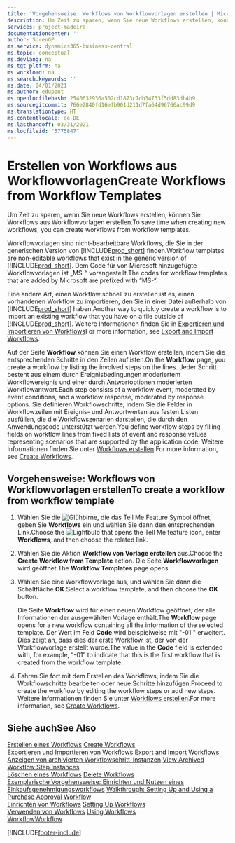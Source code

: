 ```yaml
---
title: 'Vorgehensweise: Workflows von Workflowvorlagen erstellen | Microsoft Docs'
description: Um Zeit zu sparen, wenn Sie neue Workflows erstellen, können Sie Workflows aus Workflowvorlagen erstellen.
services: project-madeira
documentationcenter: ''
author: SorenGP
ms.service: dynamics365-business-central
ms.topic: conceptual
ms.devlang: na
ms.tgt_pltfrm: na
ms.workload: na
ms.search.keywords: ''
ms.date: 04/01/2021
ms.author: edupont
ms.openlocfilehash: 2540632936a502cd1873c7db34733f5dd83db4b9
ms.sourcegitcommit: 766e2840fd16efb901d211d7fa64d96766ac99d9
ms.translationtype: HT
ms.contentlocale: de-DE
ms.lasthandoff: 03/31/2021
ms.locfileid: "5775847"
---
```

# <a name="create-workflows-from-workflow-templates"></a><span data-ttu-id="25078-103">Erstellen von Workflows aus Workflowvorlagen</span><span class="sxs-lookup"><span data-stu-id="25078-103">Create Workflows from Workflow Templates</span></span>
<span data-ttu-id="25078-104">Um Zeit zu sparen, wenn Sie neue Workflows erstellen, können Sie Workflows aus Workflowvorlagen erstellen.</span><span class="sxs-lookup"><span data-stu-id="25078-104">To save time when creating new workflows, you can create workflows from workflow templates.</span></span>  

 <span data-ttu-id="25078-105">Workflowvorlagen sind nicht-bearbeitbare Workflows, die Sie in der generischen Version von [!INCLUDE[prod_short](includes/prod_short.md)] finden.</span><span class="sxs-lookup"><span data-stu-id="25078-105">Workflow templates are non-editable workflows that exist in the generic version of [!INCLUDE[prod_short](includes/prod_short.md)].</span></span> <span data-ttu-id="25078-106">Dem Code für von Microsoft hinzugefügte Workflowvorlagen ist „MS-“ vorangestellt.</span><span class="sxs-lookup"><span data-stu-id="25078-106">The codes for workflow templates that are added by Microsoft are prefixed with “MS-“.</span></span>  

 <span data-ttu-id="25078-107">Eine andere Art, einen Workflow schnell zu erstellen ist es, einen vorhandenen Workflow zu importieren, den Sie in einer Datei außerhalb von [!INCLUDE[prod_short](includes/prod_short.md)] haben.</span><span class="sxs-lookup"><span data-stu-id="25078-107">Another way to quickly create a workflow is to import an existing workflow that you have on a file outside of [!INCLUDE[prod_short](includes/prod_short.md)].</span></span> <span data-ttu-id="25078-108">Weitere Informationen finden Sie in [Exportieren und Importieren von Workflows](across-how-to-export-and-import-workflows.md)</span><span class="sxs-lookup"><span data-stu-id="25078-108">For more information, see [Export and Import Workflows](across-how-to-export-and-import-workflows.md).</span></span>  

<span data-ttu-id="25078-109">Auf der Seite **Workflow** können Sie einen Workflow erstellen, indem Sie die entsprechenden Schritte in den Zeilen auflisten.</span><span class="sxs-lookup"><span data-stu-id="25078-109">On the **Workflow** page, you create a workflow by listing the involved steps on the lines.</span></span> <span data-ttu-id="25078-110">Jeder Schritt besteht aus einem durch Ereignisbedingungen moderiertem Workflowereignis und einer durch Antwortoptionen moderierten Workflowantwort.</span><span class="sxs-lookup"><span data-stu-id="25078-110">Each step consists of a workflow event, moderated by event conditions, and a workflow response, moderated by response options.</span></span> <span data-ttu-id="25078-111">Sie definieren Workflowschritte, indem Sie die Felder in Workflowzeilen mit Ereignis- und Antwortwerten aus festen Listen ausfüllen, die die Workflowszenarien darstellen, die durch den Anwendungscode unterstützt werden.</span><span class="sxs-lookup"><span data-stu-id="25078-111">You define workflow steps by filling fields on workflow lines from fixed lists of event and response values representing scenarios that are supported by the application code.</span></span> <span data-ttu-id="25078-112">Weitere Informationen finden Sie unter [Workflows erstellen](across-how-to-create-workflows.md).</span><span class="sxs-lookup"><span data-stu-id="25078-112">For more information, see [Create Workflows](across-how-to-create-workflows.md).</span></span>  

## <a name="to-create-a-workflow-from-workflow-template"></a><span data-ttu-id="25078-113">Vorgehensweise: Workflows von Workflowvorlagen erstellen</span><span class="sxs-lookup"><span data-stu-id="25078-113">To create a workflow from workflow template</span></span>  
1.  <span data-ttu-id="25078-114">Wählen Sie die ![Glühbirne, die das Tell Me Feature](media/ui-search/search_small.png "Was möchten Sie tun?") Symbol öffnet, geben Sie **Workflows** ein und wählen Sie dann den entsprechenden Link.</span><span class="sxs-lookup"><span data-stu-id="25078-114">Choose the ![Lightbulb that opens the Tell Me feature](media/ui-search/search_small.png "Tell me what you want to do") icon, enter **Workflows**, and then choose the related link.</span></span>  
2.  <span data-ttu-id="25078-115">Wählen Sie die Aktion **Workflow von Vorlage erstellen** aus.</span><span class="sxs-lookup"><span data-stu-id="25078-115">Choose the **Create Workflow from Template** action.</span></span> <span data-ttu-id="25078-116">Die Seite **Workflowvorlagen** wird geöffnet.</span><span class="sxs-lookup"><span data-stu-id="25078-116">The **Workflow Templates** page opens.</span></span>  
3.  <span data-ttu-id="25078-117">Wählen Sie eine Workflowvorlage aus, und wählen Sie dann die Schaltfläche **OK**.</span><span class="sxs-lookup"><span data-stu-id="25078-117">Select a workflow template, and then choose the **OK** button.</span></span>  

     <span data-ttu-id="25078-118">Die Seite **Workflow** wird für einen neuen Workflow geöffnet, der alle Informationen der ausgewählten Vorlage enthält.</span><span class="sxs-lookup"><span data-stu-id="25078-118">The **Workflow** page opens for a new workflow containing all the information of the selected template.</span></span> <span data-ttu-id="25078-119">Der Wert im Feld **Code** wird beispielweise mit "-01 " erweitert. Dies zeigt an, dass dies der erste Workflow ist, der von der Workflowvorlage erstellt wurde.</span><span class="sxs-lookup"><span data-stu-id="25078-119">The value in the **Code** field is extended with, for example, “-01” to indicate that this is the first workflow that is created from the workflow template.</span></span>  
4.  <span data-ttu-id="25078-120">Fahren Sie fort mit dem Erstellen des Workflows, indem Sie die Workflowschritte bearbeiten oder neue Schritte hinzufügen.</span><span class="sxs-lookup"><span data-stu-id="25078-120">Proceed to create the workflow by editing the workflow steps or add new steps.</span></span> <span data-ttu-id="25078-121">Weitere Informationen finden Sie unter [Workflows erstellen](across-how-to-create-workflows.md).</span><span class="sxs-lookup"><span data-stu-id="25078-121">For more information, see [Create Workflows](across-how-to-create-workflows.md).</span></span>  

## <a name="see-also"></a><span data-ttu-id="25078-122">Siehe auch</span><span class="sxs-lookup"><span data-stu-id="25078-122">See Also</span></span>  
 <span data-ttu-id="25078-123">[Erstellen eines Workflows](across-how-to-create-workflows.md) </span><span class="sxs-lookup"><span data-stu-id="25078-123">[Create Workflows](across-how-to-create-workflows.md) </span></span>  
 <span data-ttu-id="25078-124">[Exportieren und Importieren von Workflows](across-how-to-export-and-import-workflows.md) </span><span class="sxs-lookup"><span data-stu-id="25078-124">[Export and Import Workflows](across-how-to-export-and-import-workflows.md) </span></span>  
 <span data-ttu-id="25078-125">[Anzeigen von archivierten Workflowschritt-Instanzen](across-how-to-view-archived-workflow-step-instances.md) </span><span class="sxs-lookup"><span data-stu-id="25078-125">[View Archived Workflow Step Instances](across-how-to-view-archived-workflow-step-instances.md) </span></span>  
 <span data-ttu-id="25078-126">[Löschen eines Workflows](across-how-to-delete-workflows.md) </span><span class="sxs-lookup"><span data-stu-id="25078-126">[Delete Workflows](across-how-to-delete-workflows.md) </span></span>  
 <span data-ttu-id="25078-127">[Exemplarische Vorgehensweise: Einrichten und Nutzen eines Einkaufsgenehmigungsworkflows](walkthrough-setting-up-and-using-a-purchase-approval-workflow.md) </span><span class="sxs-lookup"><span data-stu-id="25078-127">[Walkthrough: Setting Up and Using a Purchase Approval Workflow](walkthrough-setting-up-and-using-a-purchase-approval-workflow.md) </span></span>  
 <span data-ttu-id="25078-128">[Einrichten von Workflows](across-set-up-workflows.md) </span><span class="sxs-lookup"><span data-stu-id="25078-128">[Setting Up Workflows](across-set-up-workflows.md) </span></span>  
 <span data-ttu-id="25078-129">[Verwenden von Workflows](across-use-workflows.md) </span><span class="sxs-lookup"><span data-stu-id="25078-129">[Using Workflows](across-use-workflows.md) </span></span>  
 [<span data-ttu-id="25078-130">Workflow</span><span class="sxs-lookup"><span data-stu-id="25078-130">Workflow</span></span>](across-workflow.md)   


[!INCLUDE[footer-include](includes/footer-banner.md)]